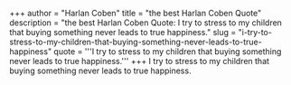 +++
author = "Harlan Coben"
title = "the best Harlan Coben Quote"
description = "the best Harlan Coben Quote: I try to stress to my children that buying something never leads to true happiness."
slug = "i-try-to-stress-to-my-children-that-buying-something-never-leads-to-true-happiness"
quote = '''I try to stress to my children that buying something never leads to true happiness.'''
+++
I try to stress to my children that buying something never leads to true happiness.
